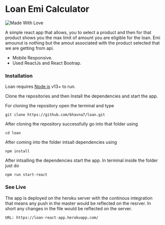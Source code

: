 # Loan Emi Calculator
![Made With Love](https://img.shields.io/badge/Made%20With-Love-orange.svg)

A simple react app that allows, you to select a product and then for that product shows you the max limit of amount you are eligible for the loan. Emi amounut is nothing but the amout associated with the product selected that we are getting from api.

  - Mobile Responsive.
  - Used ReactJs and React Bootrap.

### Installation

Loan  requires [Node.js](https://nodejs.org/) v13+ to run.

Clone the repositories and then Install the dependencies and start the app.

For cloning the repository open the terminal and type
```
git clone https://github.com/bhavna7/loan.git
```

After cloning the repository successfully go into that folder using
```
cd loan
```

After coming into the folder intsall dependencies using
```
npm install
```
After intsalling the dependencies start the app. In terminal inside the folder just do
```
npm run start-react
```

### See Live
The app is deployed on the heroku server with the continous integration that means any push in the master would be reflected on the resrver. In short any changes in the file would be reflected on the server.
```
URL: https://loan-react-app.herokuapp.com/
```
